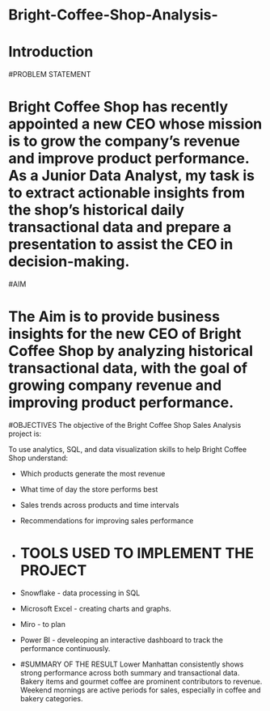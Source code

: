 # Bright-Coffee-Shop-Analysis-
# Introduction 
#PROBLEM STATEMENT 
# Bright Coffee Shop has recently appointed a new CEO whose mission is to grow the company’s revenue and improve product performance. As a Junior Data Analyst, my task is to extract actionable insights from the shop’s historical daily transactional data and prepare a presentation to assist the CEO in decision-making.

#AIM
# The Aim is to provide business insights for the new CEO of Bright Coffee Shop by analyzing historical transactional data, with the goal of growing company revenue and improving product performance.

#OBJECTIVES
The objective of the Bright Coffee Shop Sales Analysis project is:

To use analytics, SQL, and data visualization skills to help Bright Coffee Shop understand:

- Which products generate the most revenue
- What time of day the store performs best
- Sales trends across products and time intervals
- Recommendations for improving sales performance

- # TOOLS USED TO IMPLEMENT THE PROJECT
- Snowflake - data processing in SQL 
- Microsoft Excel - creating charts and graphs. 
- Miro - to plan 
- Power BI - develeoping an interactive dashboard to track the performance continuously.

- #SUMMARY OF THE RESULT
Lower Manhattan consistently shows strong performance across both summary and transactional data.
Bakery items and gourmet coffee are prominent contributors to revenue.
Weekend mornings are active periods for sales, especially in coffee and bakery categories.
  
